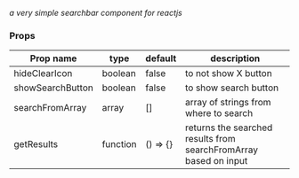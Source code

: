 *a very simple searchbar component for reactjs*

### Props

Prop name | type | default | description
--------- | ---- | -------- |---------
hideClearIcon | boolean | false | to not show X button
showSearchButton | boolean | false | to show search button
searchFromArray | array | [] | array of strings from where to search
getResults | function | () => {} | returns the searched results from searchFromArray based on input
